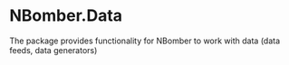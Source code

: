 # NBomber.Data
The package provides functionality for NBomber to work with data (data feeds, data generators)
